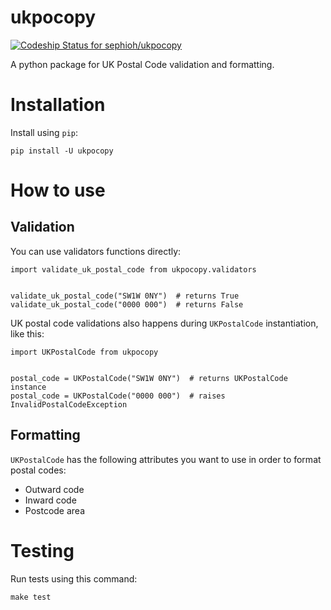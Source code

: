 # ukpocopy
[ ![Codeship Status for sephioh/ukpocopy](https://app.codeship.com/projects/565cad70-3455-0136-6a61-7a9459f2f135/status?branch=master)](https://app.codeship.com/projects/289061)

A python package for UK Postal Code validation and formatting.

# Installation

Install using `pip`:

```
pip install -U ukpocopy
```

# How to use

## Validation
You can use validators functions directly:
```
import validate_uk_postal_code from ukpocopy.validators


validate_uk_postal_code("SW1W 0NY")  # returns True
validate_uk_postal_code("0000 000")  # returns False
```

UK postal code validations also happens during `UKPostalCode` instantiation, like this:
```
import UKPostalCode from ukpocopy


postal_code = UKPostalCode("SW1W 0NY")  # returns UKPostalCode instance
postal_code = UKPostalCode("0000 000")  # raises InvalidPostalCodeException
```

## Formatting
`UKPostalCode` has the following attributes you want to use in order to format postal codes:
* Outward code
* Inward code
* Postcode area

# Testing
Run tests using this command:
```
make test
```
